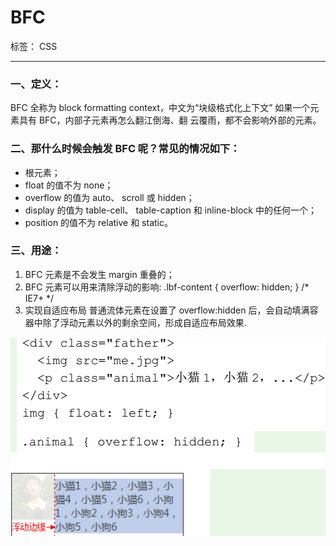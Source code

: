 ﻿# BFC

标签： CSS

---

### 一、定义：
BFC 全称为 block formatting context，中文为“块级格式化上下文”
如果一个元素具有 BFC，内部子元素再怎么翻江倒海、翻
云覆雨，都不会影响外部的元素。

### 二、那什么时候会触发 BFC 呢？常见的情况如下：

 - <html>根元素；
 - float 的值不为 none；
 - overflow 的值为 auto、 scroll 或 hidden；    
 - display 的值为 table-cell、 table-caption 和 inline-block 中的任何一个；
 - position 的值不为 relative 和 static。



### 三、用途：
1. BFC 元素是不会发生 margin 重叠的；
2. BFC 元素可以用来清除浮动的影响:
.lbf-content { overflow: hidden; }    /* IE7+ */
3. 实现自适应布局
	普通流体元素在设置了 overflow:hidden 后，会自动填满容器中除了浮动元素以外的剩余空间，形成自适应布局效果.

![此处输入图片的描述][1]

 
  [1]: https://github.com/liva92/CSS/blob/master/images/bfc.png
